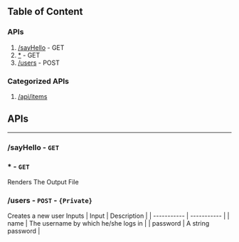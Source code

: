 
  ## Table of Content
  ### APIs 
1. [/sayHello](#sayHello) - GET
2. [*](#) - GET
3. [/users](#users) - POST
  ### Categorized APIs
  1. [/api/items](pages/api-items)
        
    
## APIs
---
### **\/sayHello** - ```GET```
### **\*** - ```GET```
Renders The Output File
### **\/users** - ```POST``` -  `{Private}`
Creates a new user Inputs
| Input      | Description |
| ----------- | ----------- |
| name | The username by which he/she logs in |
| password | A string password |